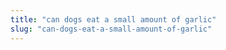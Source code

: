 ```yaml
---
title: "can dogs eat a small amount of garlic"
slug: "can-dogs-eat-a-small-amount-of-garlic"
---
```


